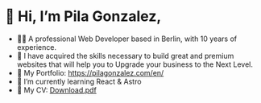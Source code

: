 # 👋 Hi, I’m Pila Gonzalez,

- 👨‍💻 A professional Web Developer based in Berlin, with 10 years of experience. 
- 🚀 I have acquired the skills necessary to build great and premium websites that will help you to Upgrade your business to the Next Level.
- 👀 My Portfolio: https://pilagonzalez.com/en/
- 🌱 I’m currently learning React & Astro
- 💾 My CV: 
[Download.pdf](https://github.com/Pilag6/Pilag6/files/10991468/Ezequiel.L.Gonzalez.Cv.pdf)
